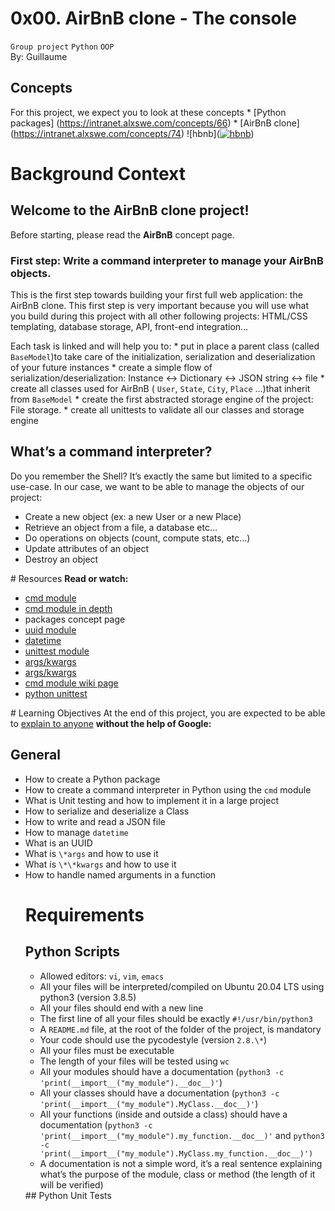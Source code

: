 # 0x00. AirBnB clone - The console
<code>Group project</code> <code>Python</code> <code>OOP</code><br>
By: Guillaume

## Concepts

For this project, we expect you to look at these concepts
	* [Python packages] (https://intranet.alxswe.com/concepts/66)
	* [AirBnB clone] (https://intranet.alxswe.com/concepts/74)
![hbnb](<a href="https://ibb.co/zP5rmv1"><img src="https://i.ibb.co/L9P807M/hbnb.png" alt="hbnb" border="0"></a>)

# Background Context
## Welcome to the AirBnB clone project!
Before starting, please read the <strong>AirBnB</strong> concept page.
### First step: Write a command interpreter to manage your AirBnB objects.
This is the first step towards building your first full web application: the AirBnB clone. This first step is very important because you will use what you build during this project with all other following projects: HTML/CSS templating, database storage, API, front-end integration…

Each task is linked and will help you to:
	* put in place a parent class (called <code>BaseModel</code>)to take care of the initialization, serialization and deserialization of your future instances
	* create a simple flow of serialization/deserialization: Instance <-> Dictionary <-> JSON string <-> file
	* create all classes used for AirBnB ( <code>User</code>, <code>State</code>, <code>City</code>, <code>Place</code> ...)that inherit from <code>BaseModel</code>
	* create the first abstracted storage engine of the project: File storage.
	* create all unittests to validate all our classes and storage engine
## What’s a command interpreter?
Do you remember the Shell? It’s exactly the same but limited to a specific use-case. In our case, we want to be able to manage the objects of our project:<ul>
<li>Create a new object (ex: a new User or a new Place)</li>
<li>Retrieve an object from a file, a database etc…</li>
<li>Do operations on objects (count, compute stats, etc…)</li>
<li>Update attributes of an object</li>
<li>Destroy an object</li>
</ul>
# Resources
<strong>Read or watch:</strong>
<ul>
<li>
<a href="https://docs.python.org/3.8/library/cmd.html">cmd module</a>
</li>
<li>
<a href="http://pymotw.com/2/cmd/">cmd module in depth</a></li>
<li>packages concept page</li>
<li>
<a href="https://docs.python.org/3.8/library/uuid.html">uuid module</a></li>
<li>
<a href="https://docs.python.org/3.8/library/datetime.html">datetime</a></li>
<li>
<a href="https://docs.python.org/3.8/library/unittest.html#module-unittest">unittest module</a></li>
<li><a href="https://yasoob.me/2013/08/04/args-and-kwargs-in-python-explained/">args/kwargs</a></li>
<li><a href="https://www.pythonsheets.com/notes/python-tests.html">args/kwargs</a></li>
<li><a href="https://wiki.python.org/moin/CmdModule">cmd module wiki page</a></li>
<li><a href="htps://realpython.com/python-testing/">python unittest</a></li>
</ul>
# Learning Objectives
At the end of this project, you are expected to be able to <a href="https://fs.blog/feynman-learning-technique/">explain to anyone</a> <strong>without the help of Google:</strong>

## General
<ul>
<li>How to create a Python package</li>
<li>How to create a command interpreter in Python using the <code>cmd</code> module</li>
<li>What is Unit testing and how to implement it in a large project</li>
<li>How to serialize and deserialize a Class</li>
<li>How to write and read a JSON file</li>
<li>How to manage <code>datetime</code></li>
<li>What is an UUID</li>
<li>What is <code>\*args</code> and how to use it</li>
<li>What is <code>\*\*kwargs</code> and how to use it</li>
<li>How to handle named arguments in a function</li>

# Requirements
## Python Scripts

<ul>
<li>Allowed editors: <code>vi</code>, <code>vim</code>, <code>emacs</code></li>
<li>All your files will be interpreted/compiled on Ubuntu 20.04 LTS using python3 (version 3.8.5)</li>
<li>All your files should end with a new line</li>
<li>The first line of all your files should be exactly <code>#!/usr/bin/python3</code></li>
<li>A <code>README.md</code> file, at the root of the folder of the project, is mandatory</li>
<li>Your code should use the pycodestyle (version <code>2.8.\*</code>)</li>
<li>All your files must be executable</li>
<li>The length of your files will be tested using <code>wc</code></li>
<li>All your modules should have a documentation (<code>python3 -c 'print(__import__("my_module").__doc__)'</code>)</li>
<li>All your classes should have a documentation (<code>python3 -c 'print(__import__("my_module").MyClass.__doc__)'</code>)</li>
<li>All your functions (inside and outside a class) should have a documentation (<code>python3 -c 'print(__import__("my_module").my_function.__doc__)'</code> and <code>python3 -c 'print(__import__("my_module").MyClass.my_function.__doc__)')</code></li>
<li>A documentation is not a simple word, it’s a real sentence explaining what’s the purpose of the module, class or method (the length of it will be verified)</li>
</ul>
## Python Unit Tests
